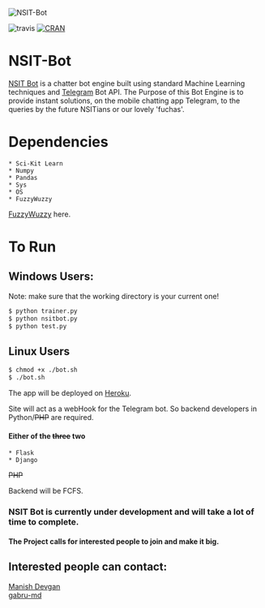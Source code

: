 ![NSIT-Bot](https://github.com/gabru-md/NSIT-Bot/blob/master/resources/images/NSIT-Bot.jpg?raw=true)

![travis](https://travis-ci.org/gabru-md/NSIT-Bot.svg?branch=master) [![CRAN](https://img.shields.io/cran/l/devtools.svg)]()

# NSIT-Bot

[NSIT Bot](https://github.com/gabru-md/NSIT-Bot) is a chatter bot engine built using standard Machine Learning techniques and [Telegram](https://telegram.org/) Bot API.
The Purpose of this Bot Engine is to provide instant solutions, on the mobile chatting app Telegram, to the queries by the future NSITians or our lovely 'fuchas'.

# Dependencies
    * Sci-Kit Learn
    * Numpy
    * Pandas
    * Sys
    * OS
    * FuzzyWuzzy

[FuzzyWuzzy](https://github.com/seatgeek/fuzzywuzzy) here.

# To Run
## Windows Users:
Note: make sure that the working directory is your current one!

```sh
$ python trainer.py
$ python nsitbot.py
$ python test.py
```
## Linux Users

```sh
$ chmod +x ./bot.sh
$ ./bot.sh
```
The app will be deployed on [Heroku](https://www.heroku.com/).

Site will act as a webHook for the Telegram bot. So backend developers in Python/~~PHP~~ are required. 
#### Either of the ~~three~~ two
    * Flask
    * Django
~~PHP~~

Backend will be FCFS.

### NSIT Bot is currently under development and will take a lot of time to complete.
#### The Project calls for interested people to join and make it big.

## Interested people can contact:
[Manish Devgan](https://www.facebook.com/mr.rkr)<br>
[gabru-md](https://github.com/gabru-md)
